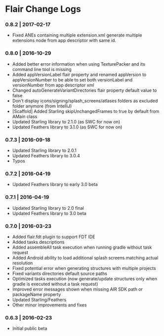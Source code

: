 # Flair Change Logs

### 0.8.2 | 2017-02-17
* Fixed ANEs containing multiple extension.xml generate multiple extensions node from app descriptor with same id.

### 0.8.0 | 2016-10-29
* Added better error information when using TexturePacker and its command line tool is missing
* Added appVersionLabel flair property and renamed appVersion to appVersionNumber to be able to set both versionLabel and versionNumber from app descriptor xml
* Changed autoGenerateVariantDirectories flair property default value to false
* Don't display icons/signing/splash_screens/atlases folders as excluded folder anymore (from IntelliJ)
* [Scaffold] Added Starling skipUnchangedFrames to true by default from AMain class
* Updated Starling library to 2.1.0 (as SWC for now on)
* Updated Feathers library to 3.1.0 (as SWC for now on)

### 0.7.3 | 2016-09-18
* Updated Starling library to 2.0.1
* Updated Feathers library to 3.0.4
* Typos

### 0.7.2 | 2016-04-19
* Updated Feathers library to early 3.0 beta

### 0.7.1 | 2016-04-19
* Updated Starling library to 2.0 final
* Updated Feathers library to 3.0 beta

### 0.7.0 | 2016-03-23
* Added flair.fdt plugin to support FDT IDE
* Added tasks descriptions
* Added assembleAll task execution when running gradle without task request
* Added Android ability to load additional splash screens matching actual resolution
* Fixed potential error when generating structures with multiple projects
* Fixed variants directories default source paths
* Optimized tasks execution (now generate/update structures only when gradle is executed without a task request)
* Improved error messages shown when missing AIR SDK path or packageName property
* Updated Starling/Feathers
* Other minor improvements and fixes

### 0.6.3 | 2016-02-23
* Initial public beta


